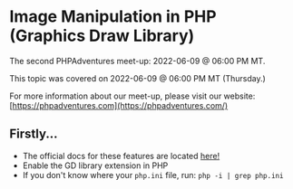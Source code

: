 # Image Manipulation in PHP (Graphics Draw Library)

The second PHPAdventures meet-up: 2022-06-09 @ 06:00 PM MT.

This topic was covered on 2022-06-09 @ 06:00 PM MT (Thursday.)

For more information about our meet-up, please visit our website: [https://phpadventures.com](https://phpadventures.com/)

## Firstly...

* The official docs for these features are located [here!](https://www.php.net/manual/en/book.image.php)
* Enable the GD library extension in PHP
* If you don't know where your `php.ini` file, run: `php -i | grep php.ini`

